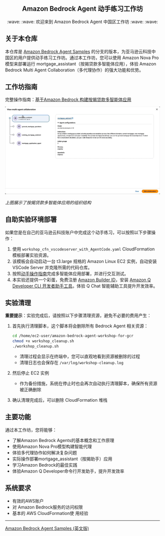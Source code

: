 <h2 align="center">Amazon Bedrock Agent 动手练习工作坊</h2>
<p align="center">
  :wave: :wave: 欢迎来到 Amazon Bedrock Agent 中国区工作坊 :wave: :wave:
</p>

## 关于本仓库

本仓库是 [Amazon Bedrock Agent Samples](https://github.com/awslabs/amazon-bedrock-agent-samples) 的分支的版本，为亚马逊云科技中国区的用户提供动手练习工作坊。通过本工作坊，您可以使用 Amazon Nova Pro 模型来部署运行 mortgage_assistant（按揭贷款多智能体应用），体验 Amazon Bedrock Multi Agent Collaboration（多代理协作）的强大功能和优势。

## 工作坊指南

完整操作指南：[基于Amazon Bedrock 构建按揭贷款多智能体应用](https://catalog.us-east-1.prod.workshops.aws/workshops/d674f40f-d636-4654-9322-04dafc7cc63e/zh-CN/4-lab-3)

![Amazon Bedrock Multi Agent Collaboration Demo](images/workshop_bedrock_multi_agent.gif)

*上图展示了按揭贷款多智能体应用的组织结构*

## 自助实验环境部署

如果您是在自己的亚马逊云科技账户中完成这个动手练习，可以按照以下步骤操作：

1. 使用 `workshop_cfn_vscodeserver_with_AgentCode.yaml` CloudFormation 模板部署实验资源。
2. 该模板会自动启动一台 t3.large 规格的 Amazon Linux EC2 实例，自动安装 VSCode Server 并克隆所需的代码仓库。
3. 按照[动手操作指南](https://catalog.us-east-1.prod.workshops.aws/workshops/d674f40f-d636-4654-9322-04dafc7cc63e/zh-CN/4-lab-3)完成多智能体应用部署，并进行交互测试。
4. 本实验还提供一个彩蛋，免费注册 [Amazon Builder ID](https://docs.aws.amazon.com/zh_cn/signin/latest/userguide/create-aws_builder_id.html)，安装 [Amazon Q Developer CLI 开发者助手工具](https://docs.aws.amazon.com/amazonq/latest/qdeveloper-ug/command-line.html)。体验 Q Chat 智能辅助工具提升开发效率。

## 实验清理

**重要提示**：实验完成后，请按照以下步骤清理资源，避免不必要的费用产生：

1. 首先执行清理脚本，这个脚本将会删除所有 Bedrock Agent 相关资源：
   ```bash
   cd /home/ec2-user/amazon-bedrock-agent-workshop-for-gcr
   chmod +x workshop_cleanup.sh
   ./workshop_cleanup.sh
   ```
   - 清理过程会显示在终端中，您可以直观地看到资源被删除的过程
   - 清理日志也会保存在 `/var/log/workshop-cleanup.log`

2. 然后停止 EC2 实例
   - 作为备份措施，系统在停止时也会再次自动执行清理脚本，确保所有资源被正确删除

3. 确认清理完成后，可以删除 CloudFormation 堆栈

## 主要功能

通过本工作坊，您将能够：
- 了解Amazon Bedrock Agents的基本概念和工作原理
- 使用Amazon Nova Pro模型构建智能代理
- 体验多代理协作如何解决复杂问题
- 实际操作部署mortgage_assistant（按揭助手）应用
- 学习Amazon Bedrock的最佳实践
- 体验Amazon Q Developer命令行开发助手，提升开发效率
  
## 系统要求

- 有效的AWS账户
- 对 Amazon Bedrock服务的访问权限
- 基本的 AWS CloudFormation使 用经验

---

[Amazon Bedrock Agent Samples (英文版)](README_EN.md)

